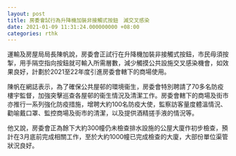```yaml
---
layout: post
title: 房委會試行為升降機加裝非接觸式按鈕　減交叉感染
date: 2021-01-09 11:31:24.000000000 +08:00
categories: rthk
---
```


運輸及房屋局局長陳帆說，房委會正試行在升降機加裝非接觸式按鈕，市民毋須按掣，用手隔空指向按鈕就可輸入所需層數，減少觸摸公共設施交叉感染機會，如效果良好，計劃於2021至22年度引進房委會轄下的商場使用。

陳帆在網誌表示，為了確保公共屋邨的環境衞生，房委會特別聘請了70多名防疫樓宇監督，加強突擊巡查各屋邨的衞生情況及清潔工作。房委會轄下的商場及街市亦推行一系列強化防疫措施，增聘大約100名防疫大使，監察訪客量度體溫情況、勸喻戴口罩、監控商場及街市的清潔，以及提供酒精搓手液的情況等。

他又說，房委會正為餘下大約300幢仍未檢查排水設施的公屋大廈作初步檢查，預計在3月底前完成相關工作，至於大約1000幢已完成檢查的大廈，大部份單位渠管狀況良好。
